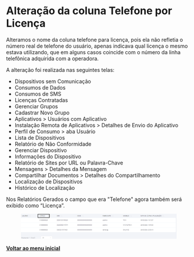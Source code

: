 # Alteração da coluna Telefone por Licença

Alteramos o nome da coluna telefone para licença, pois ela não refletia o número real de telefone do usuário, apenas indicava qual licença o mesmo estava utilizando, que em alguns casos coincide com o número da linha telefônica adquirida com a operadora.&#x20;

A alteração foi realizada nas seguintes telas:

* Dispositivos sem Comunicação
* Consumos de Dados
* Consumos de SMS
* Licenças Contratadas
* Gerenciar Grupos
* Cadastrar Novo Grupo
* Aplicativos > Usuários com Aplicativo
* Instalação Remota de Aplicativos > Detalhes de Envio do Aplicativo
* Perfil de Consumo > aba Usuário
* Lista de Dispositivos
* Relatório de Não Conformidade
* Gerenciar Dispositivo
* Informações do Dispositivo
* Relatório de Sites por URL ou Palavra-Chave
* Mensagens > Detalhes da Mensagem
* Compartilhar Documentos > Detalhes do Compartilhamento
* Localização de Dispositivos
* Histórico de Localização

Nos Relatórios Gerados o campo que era "Telefone" agora também será exibido como “Licença”.

<figure><img src="../../../.gitbook/assets/image (3) (1) (1) (1) (1) (1) (1) (1) (1) (1) (1) (1) (1) (1) (1) (1) (1).png" alt=""><figcaption></figcaption></figure>

[**Voltar ao menu inicial**](./)
